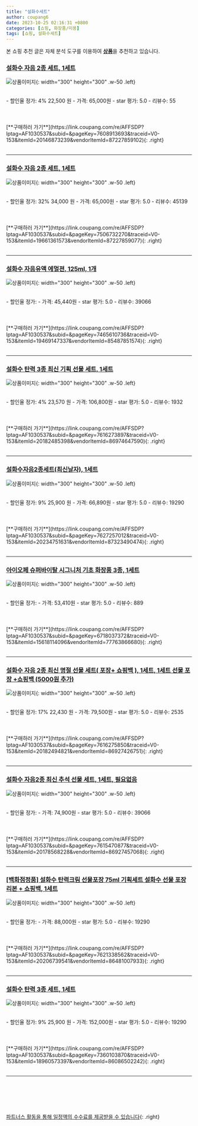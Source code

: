 ```yaml
---
title: "설화수세트"
author: coupang6
date: 2023-10-25 02:16:31 +0800
categories: [쇼핑, 화장품/미용]
tags: [쇼핑, 설화수세트]
---
```


본 쇼핑 추천 글은 자체 분석 도구를 이용하여 [**상품**](https://link.coupang.com/a/bao1ui)을 추천하고 있습니다.

### [설화수 자음 2종 세트, 1세트](https://link.coupang.com/re/AFFSDP?lptag=AF1030537&subid=&pageKey=7608913693&traceid=V0-153&itemId=20146873239&vendorItemId=87227859102)

![상품이미지](https://thumbnail8.coupangcdn.com/thumbnails/remote/230x230ex/image/vendor_inventory/32d9/0e0d90b146531c08bb110d984762ba331b395c8177a0717ba34ead50f85b.jpg){: width="300" height="300" .w-50 .left}


<br>
- 할인율 정가: 4%  22,500   원
- 가격: 65,000원
- star 평가: 5.0
- 리뷰수: 55
<br>
<br>
<br>
<br>
[**구매하러 가기**](https://link.coupang.com/re/AFFSDP?lptag=AF1030537&subid=&pageKey=7608913693&traceid=V0-153&itemId=20146873239&vendorItemId=87227859102){: .right}
<br>
<br>

---

### [설화수 자음 2종 세트, 1세트](https://link.coupang.com/re/AFFSDP?lptag=AF1030537&subid=&pageKey=7506732270&traceid=V0-153&itemId=19661361573&vendorItemId=87227859077)

![상품이미지](https://thumbnail8.coupangcdn.com/thumbnails/remote/230x230ex/image/vendor_inventory/32d9/0e0d90b146531c08bb110d984762ba331b395c8177a0717ba34ead50f85b.jpg){: width="300" height="300" .w-50 .left}


<br>
- 할인율 정가: 32%  34,000   원
- 가격: 65,000원
- star 평가: 5.0
- 리뷰수: 45139
<br>
<br>
<br>
<br>
[**구매하러 가기**](https://link.coupang.com/re/AFFSDP?lptag=AF1030537&subid=&pageKey=7506732270&traceid=V0-153&itemId=19661361573&vendorItemId=87227859077){: .right}
<br>
<br>

---

### [설화수 자음유액 에멀젼, 125ml, 1개](https://link.coupang.com/re/AFFSDP?lptag=AF1030537&subid=&pageKey=7465610736&traceid=V0-153&itemId=19469147337&vendorItemId=85487851574)

![상품이미지](https://thumbnail10.coupangcdn.com/thumbnails/remote/230x230ex/image/vendor_inventory/f41c/4555df4149d61518dc64780ae60a496125a3d4f40b1af7bd2ed8f80e160c.jpg){: width="300" height="300" .w-50 .left}


<br>
- 할인율 정가: 
- 가격: 45,440원
- star 평가: 5.0
- 리뷰수: 39066
<br>
<br>
<br>
<br>
[**구매하러 가기**](https://link.coupang.com/re/AFFSDP?lptag=AF1030537&subid=&pageKey=7465610736&traceid=V0-153&itemId=19469147337&vendorItemId=85487851574){: .right}
<br>
<br>

---

### [설화수 탄력 3종 최신 기획 선물 세트, 1세트](https://link.coupang.com/re/AFFSDP?lptag=AF1030537&subid=&pageKey=7616273897&traceid=V0-153&itemId=20182485398&vendorItemId=86974647590)

![상품이미지](https://thumbnail7.coupangcdn.com/thumbnails/remote/230x230ex/image/vendor_inventory/ef1b/981c713f30742b45effeef32edf911a845cd22baafab6d37db26c4d8e7ea.jpg){: width="300" height="300" .w-50 .left}


<br>
- 할인율 정가: 4%  23,570   원
- 가격: 106,800원
- star 평가: 5.0
- 리뷰수: 1932
<br>
<br>
<br>
<br>
[**구매하러 가기**](https://link.coupang.com/re/AFFSDP?lptag=AF1030537&subid=&pageKey=7616273897&traceid=V0-153&itemId=20182485398&vendorItemId=86974647590){: .right}
<br>
<br>

---

### [설화수자음2종세트(최신날자), 1세트](https://link.coupang.com/re/AFFSDP?lptag=AF1030537&subid=&pageKey=7627257012&traceid=V0-153&itemId=20234751631&vendorItemId=87323490474)

![상품이미지](https://thumbnail9.coupangcdn.com/thumbnails/remote/230x230ex/image/vendor_inventory/caf5/8bd0a357062781b4c49aa314a315eeb7ff2b93e3bb5b3e071b6572e4ae32.jpeg){: width="300" height="300" .w-50 .left}


<br>
- 할인율 정가: 9%  25,900   원
- 가격: 66,890원
- star 평가: 5.0
- 리뷰수: 19290
<br>
<br>
<br>
<br>
[**구매하러 가기**](https://link.coupang.com/re/AFFSDP?lptag=AF1030537&subid=&pageKey=7627257012&traceid=V0-153&itemId=20234751631&vendorItemId=87323490474){: .right}
<br>
<br>

---

### [아이오페 슈퍼바이탈 시그니처 기초 화장품 3종, 1세트](https://link.coupang.com/re/AFFSDP?lptag=AF1030537&subid=&pageKey=6718037372&traceid=V0-153&itemId=15618114096&vendorItemId=77763866680)

![상품이미지](https://thumbnail10.coupangcdn.com/thumbnails/remote/230x230ex/image/retail/images/1333830501895680-a108c0e7-4a04-44b0-ac0f-c151bfb868f0.jpg){: width="300" height="300" .w-50 .left}


<br>
- 할인율 정가: 
- 가격: 53,410원
- star 평가: 5.0
- 리뷰수: 889
<br>
<br>
<br>
<br>
[**구매하러 가기**](https://link.coupang.com/re/AFFSDP?lptag=AF1030537&subid=&pageKey=6718037372&traceid=V0-153&itemId=15618114096&vendorItemId=77763866680){: .right}
<br>
<br>

---

### [설화수 자음 2종 최신 명절 선물 세트( 포장+ 쇼핑백 ), 1세트, 1세트 선물 포장 +쇼핑백 (5000원 추가)](https://link.coupang.com/re/AFFSDP?lptag=AF1030537&subid=&pageKey=7616275850&traceid=V0-153&itemId=20182494821&vendorItemId=86927426751)

![상품이미지](https://thumbnail10.coupangcdn.com/thumbnails/remote/230x230ex/image/vendor_inventory/5674/f41f5116250cd0752582cc0f3a73bc7e36533952176b3534b9bd5f78f2b6.png){: width="300" height="300" .w-50 .left}


<br>
- 할인율 정가: 17%  22,430   원
- 가격: 79,500원
- star 평가: 5.0
- 리뷰수: 2535
<br>
<br>
<br>
<br>
[**구매하러 가기**](https://link.coupang.com/re/AFFSDP?lptag=AF1030537&subid=&pageKey=7616275850&traceid=V0-153&itemId=20182494821&vendorItemId=86927426751){: .right}
<br>
<br>

---

### [설화수 자음2종 최신 추석 선물 세트, 1세트, 필요없음](https://link.coupang.com/re/AFFSDP?lptag=AF1030537&subid=&pageKey=7615470877&traceid=V0-153&itemId=20178568228&vendorItemId=86927457068)

![상품이미지](https://thumbnail8.coupangcdn.com/thumbnails/remote/230x230ex/image/vendor_inventory/443c/34aca65a53275a1d52ba6c7bca66dfd11f35ebeaeaffb6429a8f2bba77eb.png){: width="300" height="300" .w-50 .left}


<br>
- 할인율 정가: 
- 가격: 74,900원
- star 평가: 5.0
- 리뷰수: 39066
<br>
<br>
<br>
<br>
[**구매하러 가기**](https://link.coupang.com/re/AFFSDP?lptag=AF1030537&subid=&pageKey=7615470877&traceid=V0-153&itemId=20178568228&vendorItemId=86927457068){: .right}
<br>
<br>

---

### [[백화점정품] 설화수 탄력크림 선물포장 75ml 기획세트 설화수 선물 포장 리본 + 쇼핑백, 1세트](https://link.coupang.com/re/AFFSDP?lptag=AF1030537&subid=&pageKey=7621338562&traceid=V0-153&itemId=20206739541&vendorItemId=86481007933)

![상품이미지](https://thumbnail6.coupangcdn.com/thumbnails/remote/230x230ex/image/vendor_inventory/c09c/b4430268098553c8bc3c81fe5bde0ae018538241d14f39d7005142e01121.jpg){: width="300" height="300" .w-50 .left}


<br>
- 할인율 정가: 
- 가격: 88,000원
- star 평가: 5.0
- 리뷰수: 19290
<br>
<br>
<br>
<br>
[**구매하러 가기**](https://link.coupang.com/re/AFFSDP?lptag=AF1030537&subid=&pageKey=7621338562&traceid=V0-153&itemId=20206739541&vendorItemId=86481007933){: .right}
<br>
<br>

---

### [설화수 탄력 3종 세트, 1세트](https://link.coupang.com/re/AFFSDP?lptag=AF1030537&subid=&pageKey=7360103870&traceid=V0-153&itemId=18960573397&vendorItemId=86086502242)

![상품이미지](https://thumbnail7.coupangcdn.com/thumbnails/remote/230x230ex/image/retail/images/5299441220227741-0db641a5-6a98-49ab-9b1f-539a66e6aa78.jpg){: width="300" height="300" .w-50 .left}


<br>
- 할인율 정가: 9%  25,900   원
- 가격: 152,000원
- star 평가: 5.0
- 리뷰수: 19290
<br>
<br>
<br>
<br>
[**구매하러 가기**](https://link.coupang.com/re/AFFSDP?lptag=AF1030537&subid=&pageKey=7360103870&traceid=V0-153&itemId=18960573397&vendorItemId=86086502242){: .right}
<br>
<br>

---
<br><br><br><br><br> [파트너스 활동을 통해 일정액의 수수료를 제공받을 수 있습니다](https://link.coupang.com/a/bao1ui){: .right}